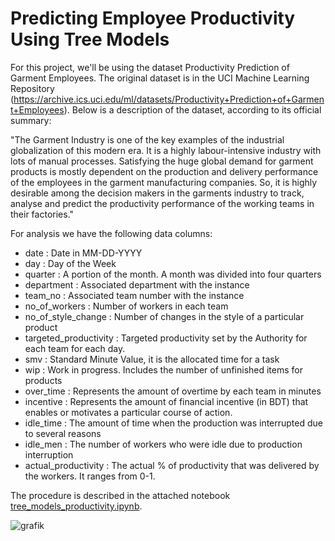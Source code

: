 # Predicting Employee Productivity Using Tree Models

For this project, we'll be using the dataset Productivity Prediction of Garment Employees. The original dataset is in the UCI Machine Learning Repository (https://archive.ics.uci.edu/ml/datasets/Productivity+Prediction+of+Garment+Employees). Below is a description of the dataset, according to its official summary:

"The Garment Industry is one of the key examples of the industrial globalization of this modern era. It is a highly labour-intensive industry with lots of manual processes. Satisfying the huge global demand for garment products is mostly dependent on the production and delivery performance of the employees in the garment manufacturing companies. So, it is highly desirable among the decision makers in the garments industry to track, analyse and predict the productivity performance of the working teams in their factories." 

For analysis we have the following data columns:

- date : Date in MM-DD-YYYY
- day : Day of the Week
- quarter : A portion of the month. A month was divided into four quarters
- department : Associated department with the instance
- team_no : Associated team number with the instance
- no_of_workers : Number of workers in each team
- no_of_style_change : Number of changes in the style of a particular product
- targeted_productivity : Targeted productivity set by the Authority for each team for each day.
- smv : Standard Minute Value, it is the allocated time for a task
- wip : Work in progress. Includes the number of unfinished items for products
- over_time : Represents the amount of overtime by each team in minutes
- incentive : Represents the amount of financial incentive (in BDT) that enables or motivates a particular course of action.
- idle_time : The amount of time when the production was interrupted due to several reasons
- idle_men : The number of workers who were idle due to production interruption
- actual_productivity : The actual % of productivity that was delivered by the workers. It ranges from 0-1. 

The procedure is described in the attached notebook [tree_models_productivity.ipynb](/tree_models_productivity.ipynb).

![grafik](https://user-images.githubusercontent.com/121058227/222921885-4381eea9-4aa2-44e5-adc6-278b813699e8.png)

